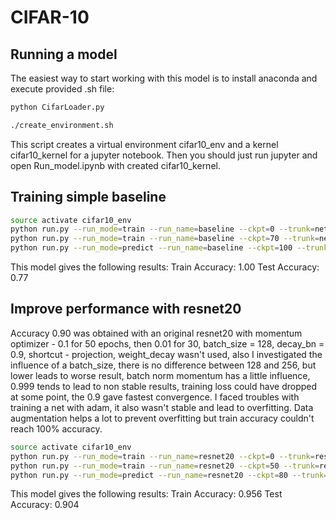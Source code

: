 # CIFAR-10

## Running a model
The easiest way to start working with this model is to install anaconda and execute provided .sh file:
```bash
python CifarLoader.py

./create_environment.sh
```

This script creates a virtual environment cifar10_env and a kernel cifar10_kernel for a jupyter notebook.
Then you should just run jupyter and open  Run_model.ipynb with created cifar10_kernel.

## Training simple baseline
```bash
source activate cifar10_env
python run.py --run_mode=train --run_name=baseline --ckpt=0 --trunk=net_2 --num_epochs=70 --optimizer=momentum --learning_rate=1e-3 --train_batch_size=128 --decay_bn=0.9 --weight_decay=0.004 --tf_random_seed=1
python run.py --run_mode=train --run_name=baseline --ckpt=70 --trunk=net_2 --num_epochs=30 --optimizer=momentum --learning_rate=1e-4 --train_batch_size=128 --decay_bn=0.9 --weight_decay=0.004 --tf_random_seed=1
python run.py --run_mode=predict --run_name=baseline --ckpt=100 --trunk=net_2
```
This model gives the following results:
Train Accuracy: 1.00
Test Accuracy:  0.77

## Improve performance with resnet20
Accuracy 0.90 was obtained with an original resnet20 with momentum optimizer - 0.1 for 50 epochs, then 0.01 for 30, 
batch_size = 128, decay_bn = 0.9, shortcut - projection, weight_decay wasn't used, also I investigated the influence of
a batch_size, there is no difference between 128 and 256, but lower leads to worse result, batch norm momentum has a little 
influence, 0.999 tends to lead to non stable results, training loss could have dropped at some point, the 0.9 gave fastest
convergence. I faced troubles with training a net with adam, it also wasn't stable and lead to overfitting. Data augmentation
helps a lot to prevent overfitting but train accuracy couldn't reach 100% accuracy.
```bash
source activate cifar10_env
python run.py --run_mode=train --run_name=resnet20 --ckpt=0 --trunk=resnet20 --num_epochs=50 --optimizer=momentum --learning_rate=0.1 --train_batch_size=128 --decay_bn=0.9 --weight_decay=0.0 --random_seed_tf=1
python run.py --run_mode=train --run_name=resnet20 --ckpt=50 --trunk=resnet20 --num_epochs=30 --optimizer=momentum --learning_rate=0.01 --train_batch_size=128 --decay_bn=0.9 --weight_decay=0.0 --random_seed_tf=1
python run.py --run_mode=predict --run_name=resnet20 --ckpt=80 --trunk=resnet20
```
This model gives the following results:
Train Accuracy: 0.956
Test Accuracy:  0.904